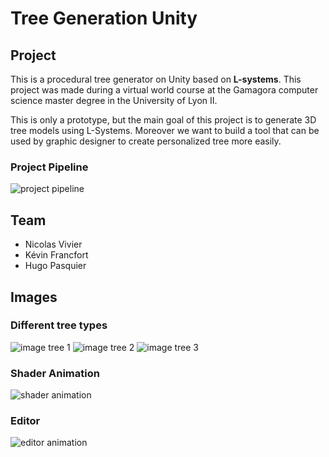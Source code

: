 # Tree Generation Unity

## Project

This is a procedural tree generator on Unity based on **L-systems**. This project was made during a virtual world course at the Gamagora computer science master degree in the University of Lyon II.

This is only a prototype, but the main goal of this project is to generate 3D tree models using L-Systems. Moreover we want to build a tool that can be used by graphic designer to create personalized tree more easily.

### Project Pipeline
![project pipeline](https://github.com/Tree_Generation_Unity/images/pipeline.png)

## Team
* Nicolas Vivier
* Kévin Francfort
* Hugo Pasquier

## Images

### Different tree types
![image tree 1](https://github.com/Tree_Generation_Unity/images/img_tree_1.png)
![image tree 2](https://github.com/Tree_Generation_Unity/images/img_tree_2.png)
![image tree 3](https://github.com/Tree_Generation_Unity/images/img_tree_3.png)

### Shader Animation
![shader animation](https://github.com/Tree_Generation_Unity/images/shader_animation.gif)

### Editor
![editor animation](https://github.com/Tree_Generation_Unity/images/editor_animation.gif)